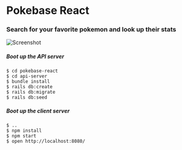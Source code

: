 # Pokebase React

### Search for your favorite pokemon and look up their stats

![Screenshot](http://imgur.com/a/8JWeh)

##### Boot up the API server
```
$ cd pokebase-react
$ cd api-server
$ bundle install
$ rails db:create
$ rails db:migrate
$ rails db:seed
```

##### Boot up the client server
```
$ ..
$ npm install
$ npm start
$ open http://localhost:8080/
```
